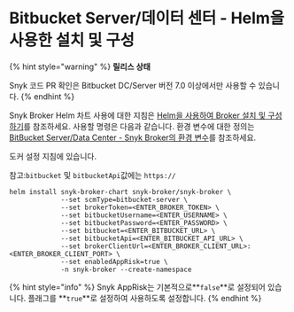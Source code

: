 # Bitbucket Server/데이터 센터 - Helm을 사용한 설치 및 구성

{% hint style="warning" %}
**릴리스 상태**

Snyk 코드 PR 확인은 Bitbucket DC/Server 버전 7.0 이상에서만 사용할 수 있습니다.
{% endhint %}

Snyk Broker Helm 차트 사용에 대한 지침은 [Helm을 사용하여 Broker 설치 및 구성하기](../install-and-configure-broker-using-helm.md)를 참조하세요. 사용할 명령은 다음과 같습니다. 환경 변수에 대한 정의는[BitBucket Server/Data Center - Snyk Broker의 환경 변수](bitbucket-server-data-center-environment-variables-for-snyk-broker.md)를 참조하세요.

도커 설정 지침에 있습니다.

참고:`bitbucket` 및 `bitbucketApi`값에는 `https://`

```
helm install snyk-broker-chart snyk-broker/snyk-broker \
             --set scmType=bitbucket-server \
             --set brokerToken=<ENTER_BROKER_TOKEN> \
             --set bitbucketUsername=<ENTER_USERNAME> \
             --set bitbucketPassword=<ENTER_PASSWORD> \
             --set bitbucket=<ENTER_BITBUCKET_URL> \
             --set bitbucketApi=<ENTER_BITBUCKET_API_URL> \
             --set brokerClientUrl=<ENTER_BROKER_CLIENT_URL>:<ENTER_BROKER_CLIENT_PORT> \
             --set enabledAppRisk=true \
             -n snyk-broker --create-namespace
```

{% hint style="info" %}
Snyk AppRisk는 기본적으로**`false`**로 설정되어 있습니다. 플래그를 **`true`**로 설정하여 사용하도록 설정합니다.
{% endhint %}
